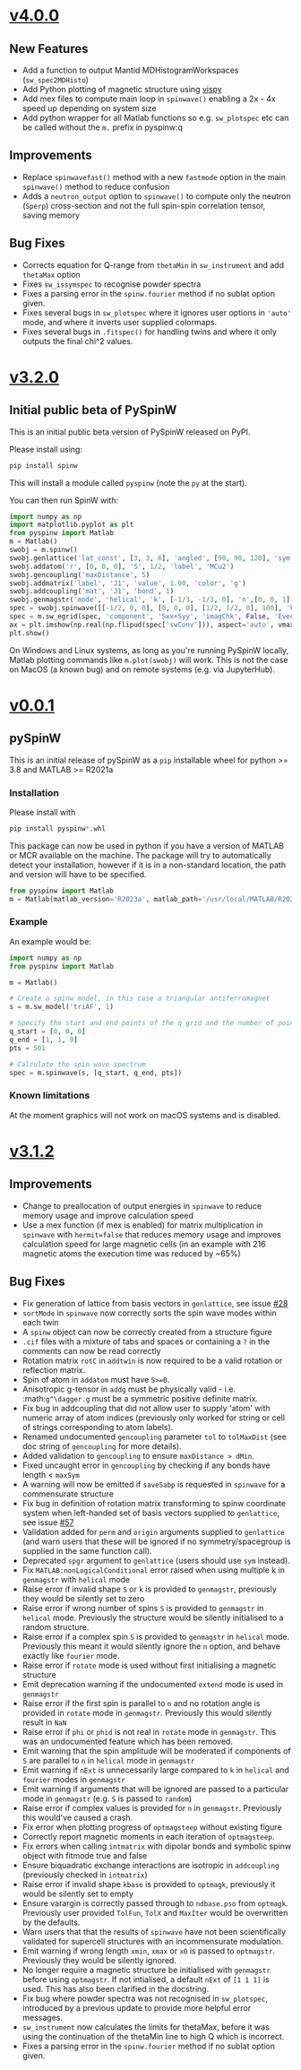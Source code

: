 # [v4.0.0](https://github.com/spinw/spinw/compare/v3.2.0...v4.0.0)

## New Features

- Add a function to output Mantid MDHistogramWorkspaces (`sw_spec2MDHisto`)
- Add Python plotting of magnetic structure using [vispy](https://vispy.org/)
- Add mex files to compute main loop in `spinwave()` enabling a 2x - 4x speed up depending on system size
- Add python wrapper for all Matlab functions so e.g. `sw_plotspec` etc can be called without the `m.` prefix in pyspinw:q

## Improvements

- Replace `spinwavefast()` method with a new `fastmode` option in the main `spinwave()` method to reduce confusion
- Adds a `neutron_output` option to `spinwave()` to compute only the neutron (`Sperp`) cross-section and not the full spin-spin correlation tensor, saving memory

## Bug Fixes

- Corrects equation for Q-range from `thetaMin` in `sw_instrument` and add `thetaMax` option
- Fixes `sw_issymspec` to recognise powder spectra
- Fixes a parsing error in the `spinw.fourier` method if no sublat option given.
- Fixes several bugs in `sw_plotspec` where it ignores user options in `'auto'` mode, and where it inverts user supplied colormaps.
- Fixes several bugs in `.fitspec()` for handling twins and where it only outputs the final chi^2 values.


# [v3.2.0](https://github.com/spinw/spinw/compare/0.0.1...v3.2.0)

## Initial public beta of PySpinW

This is an initial public beta version of PySpinW released on PyPI.

Please install using:

```bash
pip install spinw
```

This will install a module called `pyspinw` (note the `py` at the start).

You can then run SpinW with:

```python
import numpy as np
import matplotlib.pyplot as plt
from pyspinw import Matlab
m = Matlab()
swobj = m.spinw()
swobj.genlattice('lat_const', [3, 3, 6], 'angled', [90, 90, 120], 'sym', 'P 1');
swobj.addatom('r', [0, 0, 0], 'S', 1/2, 'label', 'MCu2')
swobj.gencoupling('maxDistance', 5)
swobj.addmatrix('label', 'J1', 'value', 1.00, 'color', 'g')
swobj.addcoupling('mat', 'J1', 'bond', 1)
swobj.genmagstr('mode', 'helical', 'k', [-1/3, -1/3, 0], 'n',[0, 0, 1], 'unit', 'lu', 'S', [[1], [0], [0]])
spec = swobj.spinwave([[-1/2, 0, 0], [0, 0, 0], [1/2, 1/2, 0], 100], 'hermit', False)
spec = m.sw_egrid(spec, 'component', 'Sxx+Syy', 'imagChk', False, 'Evect', np.linspace(0, 3, 100))
ax = plt.imshow(np.real(np.flipud(spec['swConv'])), aspect='auto', vmax=1)
plt.show()
```

On Windows and Linux systems, as long as you're running PySpinW locally, Matlab plotting commands like `m.plot(swobj)` will work. This is not the case on MacOS (a known bug) and on remote systems (e.g. via JupyterHub).

# [v0.0.1](https://github.com/spinw/spinw/compare/v3.1.2...0.0.1)

## pySpinW

This is an initial release of pySpinW as a `pip` installable wheel for python >= 3.8 and MATLAB >= R2021a

### Installation

Please install with

```bash
pip install pyspinw*.whl
```

This package can now be used in python if you have a version of MATLAB or MCR available on the machine. 
The package will try to automatically detect your installation, however if it is in a non-standard location, the path and version will have to be specified.

```python
from pyspinw import Matlab
m = Matlab(matlab_version='R2023a', matlab_path='/usr/local/MATLAB/R2023a/')
```

### Example

An example would be:

```python
import numpy as np
from pyspinw import Matlab

m = Matlab()

# Create a spinw model, in this case a triangular antiferromagnet
s = m.sw_model('triAF', 1)

# Specify the start and end points of the q grid and the number of points
q_start = [0, 0, 0]
q_end = [1, 1, 0]
pts = 501

# Calculate the spin wave spectrum
spec = m.spinwave(s, [q_start, q_end, pts])
```

### Known limitations

At the moment graphics will not work on macOS systems and is disabled.


# [v3.1.2](https://github.com/spinw/spinw/compare/v3.1.0...v3.1.2)

## Improvements

- Change to preallocation of output energies in `spinwave` to reduce memory usage and improve calculation speed
- Use a mex function (if mex is enabled) for matrix multiplication in `spinwave` with `hermit=false` that reduces memory usage and improves calculation speed for large magnetic cells (in an example with 216 magnetic atoms the execution time was reduced by ~65%)


## Bug Fixes

- Fix generation of lattice from basis vectors in `genlattice`, see issue [#28](https://github.com/SpinW/spinw/issues/28)
- `sortMode` in `spinwave` now correctly sorts the spin wave modes within each twin
- A `spinw` object can now be correctly created from a structure figure
- `.cif` files with a mixture of tabs and spaces or containing a `?` in the comments can now be read correctly
- Rotation matrix `rotC`  in `addtwin` is now required to be a valid rotation or reflection matrix.
- Spin of atom in `addatom` must have `S>=0`.
- Anisotropic g-tensor in `addg` must be physically valid - i.e. :math:`g^\dagger.g` must be a symmetric positive definite matrix.
- Fix bug in addcoupling that did not allow user to supply 'atom' with numeric array of atom indices (previously only worked for string or cell of strings corresponding to atom labels).
- Renamed undocumented `gencoupling` parameter `tol` to `tolMaxDist` (see doc string of `gencoupling` for more details).
- Added validation to `gencoupling` to ensure `maxDistance > dMin`.
- Fixed uncaught error in `gencoupling` by checking if any bonds have length < `maxSym`
- A warning will now be emitted if `saveSabp` is requested in `spinwave` for a commensurate structure
- Fix bug in definition of rotation matrix transforming to spinw coordinate system when left-handed set of basis vectors supplied to `genlattice`, see issue [#57](https://github.com/SpinW/spinw/issues/57)
- Validation added for `perm` and `origin` arguments supplied to `genlattice` (and warn users that these will be ignored if no symmetry/spacegroup is supplied in the same function call).
- Deprecated `spgr` argument to `genlattice` (users should use `sym` instead).
- Fix `MATLAB:nonLogicalConditional` error raised when using multiple k in `genmagstr`  with `helical` mode
- Raise error if invalid shape `S` or `k` is provided to `genmagstr`, previously they would be silently set to zero
- Raise error if wrong number of spins `S` is provided to `genmagstr` in `helical` mode. Previously the structure would be silently initialised to a random structure.
- Raise error if a complex spin `S` is provided to `genmagstr` in `helical` mode. Previously this meant it would silently ignore the `n` option, and behave exactly like `fourier` mode.
- Raise error if `rotate` mode is used without first initialising a magnetic structure
- Emit deprecation warning if the undocumented `extend` mode is used in `genmagstr`
- Raise error if the first spin is parallel to `n` and no rotation angle is provided in `rotate` mode in `genmagstr`. Previously this would silently result in `NaN`
- Raise error if `phi` or `phid` is not real in `rotate` mode in `genmagstr`. This was an undocumented feature which has been removed.
- Emit warning that the spin amplitude will be moderated if components of `S` are parallel to `n` in `helical` mode in `genmagstr`
- Emit warning if  `nExt` is unnecessarily large compared to `k` in `helical` and `fourier` modes in `genmagstr`
- Emit warning if arguments that will be ignored are passed to a particular mode in `genmagstr` (e.g. `S` is passed to `random`)
- Raise error if complex values is provided for `n` in `genmagstr`.  Previously this would've caused a crash.
- Fix error when plotting progress of `optmagsteep` without existing figure
- Correctly report magnetic moments in each iteration of `optmagsteep`.
- Fix errors when calling `intmatrix` with dipolar bonds and symbolic spinw object with fitmode true and false
- Ensure biquadratic exchange interactions are isotropic in `addcoupling` (previously checked in `intmatrix`)
- Raise error if invalid shape `kbase` is provided to `optmagk`, previously it would be silently set to empty
- Ensure varargin is correctly passed through to `ndbase.pso` from `optmagk`. Previously user provided `TolFun`, `TolX` and `MaxIter` would be overwritten by the defaults.
- Warn users that that the results of `spinwave` have not been scientifically validated for supercell structures with an incommensurate modulation.
- Emit warning if wrong length `xmin`, `xmax` or `x0` is passed to `optmagstr`. Previously they would be silently ignored.
- No longer require a magnetic structure be initialised with `genmagstr` before using `optmagstr`. If not intialised, a default `nExt` of `[1 1 1]` is used. This has also been clarified in the docstring.
- Fix bug where powder spectra was not recognised in `sw_plotspec`, introduced by a previous update to provide more helpful error messages.
- `sw_instrument` now calculates the limits for thetaMax, before it was using the continuation of the thetaMin line to high Q which is incorrect.
- Fixes a parsing error in the `spinw.fourier` method if no sublat option given.

